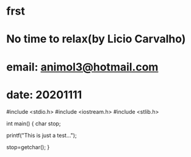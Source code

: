 # frst
# No time to relax(by Licio Carvalho)
# email: animol3@hotmail.com
# date: 20201111

#include <stdio.h>
#include <iostream.h>
#include <stlib.h>

int main()
  {
  char stop;
  
  printf("This is just a test...");
  
  stop=getchar();
}
